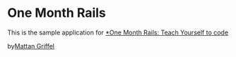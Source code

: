 # One Month Rails

This is the sample application for 
[*One Month Rails: Teach Yourself to code](http://onemonthrails.com)

by[Mattan Griffel](http://mattangriffel.com)